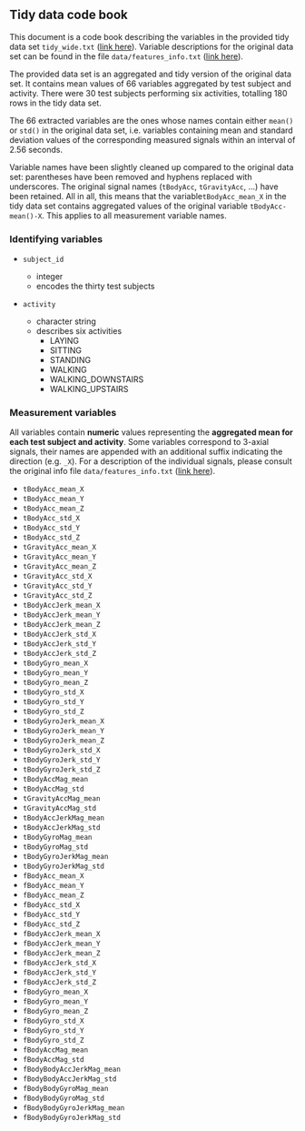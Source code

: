## Tidy data code book

This document is a code book describing the variables in the provided tidy data 
set `tidy_wide.txt`
([link here](https://github.com/roeder/schneller/blob/master/tidy_wide.txt)).
Variable descriptions for the original data set can be found in the file 
`data/features_info.txt`
([link here](https://github.com/roeder/schneller/blob/master/data/features_info.txt)).

The provided data set is an aggregated and tidy version of the original data set.
It contains mean values of 66 variables aggregated by test subject and activity.
There were 30 test subjects performing six activities, totalling 180 rows in the
tidy data set. 

The 66 extracted variables are the ones whose names contain either `mean()` 
or `std()` in the original data set, i.e. variables containing mean and standard deviation values of the
corresponding measured signals within an interval of 2.56 seconds. 

Variable names
have been slightly cleaned up compared to the original data set: parentheses have been removed
and hyphens replaced with underscores. The original signal names (`tBodyAcc`, `tGravityAcc`, ...)
have been retained. All in all, this means that the variable`tBodyAcc_mean_X` in the 
tidy data set contains aggregated values of the original variable `tBodyAcc-mean()-X`. 
This applies to all measurement variable names.

### Identifying variables

* `subject_id`
  * integer
  * encodes the thirty test subjects
  
* `activity`
  * character string
  * describes six activities
    * LAYING
    * SITTING
    * STANDING
    * WALKING
    * WALKING_DOWNSTAIRS
    * WALKING_UPSTAIRS
    
### Measurement variables

All variables contain **numeric** values representing the **aggregated mean for each
test subject and activity**. Some variables correspond to 3-axial signals, their
names are appended with an additional suffix indicating the direction (e.g. `_X`).
For a description of the individual signals, please consult the original info file 
`data/features_info.txt`
([link here](https://github.com/roeder/schneller/blob/master/data/features_info.txt)).

* `tBodyAcc_mean_X`
* `tBodyAcc_mean_Y`
* `tBodyAcc_mean_Z`
* `tBodyAcc_std_X`
* `tBodyAcc_std_Y`
* `tBodyAcc_std_Z`
* `tGravityAcc_mean_X`
* `tGravityAcc_mean_Y`
* `tGravityAcc_mean_Z`
* `tGravityAcc_std_X`
* `tGravityAcc_std_Y`
* `tGravityAcc_std_Z`
* `tBodyAccJerk_mean_X`
* `tBodyAccJerk_mean_Y`
* `tBodyAccJerk_mean_Z`
* `tBodyAccJerk_std_X`
* `tBodyAccJerk_std_Y`
* `tBodyAccJerk_std_Z`
* `tBodyGyro_mean_X`
* `tBodyGyro_mean_Y`
* `tBodyGyro_mean_Z`
* `tBodyGyro_std_X`
* `tBodyGyro_std_Y`
* `tBodyGyro_std_Z`
* `tBodyGyroJerk_mean_X`
* `tBodyGyroJerk_mean_Y`
* `tBodyGyroJerk_mean_Z`
* `tBodyGyroJerk_std_X`
* `tBodyGyroJerk_std_Y`
* `tBodyGyroJerk_std_Z`
* `tBodyAccMag_mean`
* `tBodyAccMag_std`
* `tGravityAccMag_mean`
* `tGravityAccMag_std`
* `tBodyAccJerkMag_mean`
* `tBodyAccJerkMag_std`
* `tBodyGyroMag_mean`
* `tBodyGyroMag_std`
* `tBodyGyroJerkMag_mean`
* `tBodyGyroJerkMag_std`
* `fBodyAcc_mean_X`
* `fBodyAcc_mean_Y`
* `fBodyAcc_mean_Z`
* `fBodyAcc_std_X`
* `fBodyAcc_std_Y`
* `fBodyAcc_std_Z`
* `fBodyAccJerk_mean_X`
* `fBodyAccJerk_mean_Y`
* `fBodyAccJerk_mean_Z`
* `fBodyAccJerk_std_X`
* `fBodyAccJerk_std_Y`
* `fBodyAccJerk_std_Z`
* `fBodyGyro_mean_X`
* `fBodyGyro_mean_Y`
* `fBodyGyro_mean_Z`
* `fBodyGyro_std_X`
* `fBodyGyro_std_Y`
* `fBodyGyro_std_Z`
* `fBodyAccMag_mean`
* `fBodyAccMag_std`
* `fBodyBodyAccJerkMag_mean`
* `fBodyBodyAccJerkMag_std`
* `fBodyBodyGyroMag_mean`
* `fBodyBodyGyroMag_std`
* `fBodyBodyGyroJerkMag_mean`
* `fBodyBodyGyroJerkMag_std`
